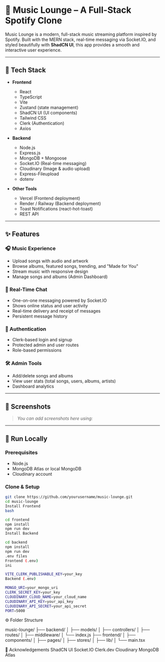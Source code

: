 # 🎵 Music Lounge – A Full-Stack Spotify Clone

Music Lounge is a modern, full-stack music streaming platform inspired by Spotify. Built with the MERN stack, real-time messaging via Socket.IO, and styled beautifully with **ShadCN UI**, this app provides a smooth and interactive user experience.

---

## 🚀 Tech Stack

- **Frontend**
  - React
  - TypeScript
  - Vite
  - Zustand (state management)
  - ShadCN UI (UI components)
  - Tailwind CSS
  - Clerk (Authentication)
  - Axios

- **Backend**
  - Node.js
  - Express.js
  - MongoDB + Mongoose
  - Socket.IO (Real-time messaging)
  - Cloudinary (Image & audio upload)
  - Express-Fileupload
  - dotenv

- **Other Tools**
  - Vercel (Frontend deployment)
  - Render / Railway (Backend deployment)
  - Toast Notifications (react-hot-toast)
  - REST API

---

## ✨ Features

### 🎧 Music Experience
- Upload songs with audio and artwork
- Browse albums, featured songs, trending, and "Made for You"
- Stream music with responsive design
- Manage songs and albums (Admin Dashboard)

### 💬 Real-Time Chat
- One-on-one messaging powered by Socket.IO
- Shows online status and user activity
- Real-time delivery and receipt of messages
- Persistent message history

### 🔐 Authentication
- Clerk-based login and signup
- Protected admin and user routes
- Role-based permissions

### 🛠️ Admin Tools
- Add/delete songs and albums
- View user stats (total songs, users, albums, artists)
- Dashboard analytics 

---

## 📸 Screenshots

> _You can add screenshots here using:_

---

## 🧪 Run Locally

### Prerequisites
- Node.js
- MongoDB Atlas or local MongoDB
- Cloudinary account

### Clone & Setup

```bash
git clone https://github.com/yourusername/music-lounge.git
cd music-lounge
Install Frontend
bash

cd frontend
npm install
npm run dev
Install Backend

cd backend
npm install
npm run dev
.env files
Frontend (.env)
ini

VITE_CLERK_PUBLISHABLE_KEY=your_key
Backend (.env)

MONGO_URI=your_mongo_uri
CLERK_SECRET_KEY=your_key
CLOUDINARY_CLOUD_NAME=your_cloud_name
CLOUDINARY_API_KEY=your_api_key
CLOUDINARY_API_SECRET=your_api_secret
PORT=5000
```
⚙️ Folder Structure 

music-lounge/
├── backend/
│   ├── models/
│   ├── controllers/
│   ├── routes/
│   ├── middleware/
│   └── index.js
├── frontend/
│   ├── components/
│   ├── pages/
│   ├── stores/
│   ├── lib/
│   └── main.tsx

🙌 Acknowledgements
ShadCN UI
Socket.IO
Clerk.dev
Cloudinary
MongoDB Atlas


